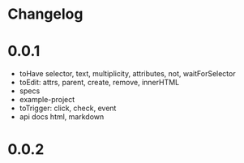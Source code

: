 # Changelog

# 0.0.1

 * toHave selector, text, multiplicity, attributes, not, waitForSelector
 * toEdit: attrs, parent, create, remove, innerHTML
 * specs
 * example-project
 * toTrigger: click, check, event
 * api docs html, markdown

# 0.0.2